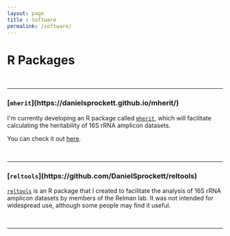 ```yaml
---
layout: page
title : Software
permalink: /software/
---
```


<h1>R Packages</h1>

&nbsp;


***

<h3>[<code>mherit</code>](https://danielsprockett.github.io/mherit/)</h3>

I'm currently developing an R package called [<code>mherit</code>](https://danielsprockett.github.io/mherit/), which will facilitate calculating the heritability of 16S rRNA amplicon datasets.  

You can check it out [here](https://danielsprockett.github.io/mherit/).

&nbsp;


***

<h3>[<code>reltools</code>](https://github.com/DanielSprockett/reltools)</h3>

[<code>reltools</code>](https://github.com/DanielSprockett/reltools) is an R package that I created to facilitate the analysis of 16S rRNA amplicon datasets by members of the Relman lab. It was not intended for widespread use, although some people may find it useful.

&nbsp;


***

&nbsp;


